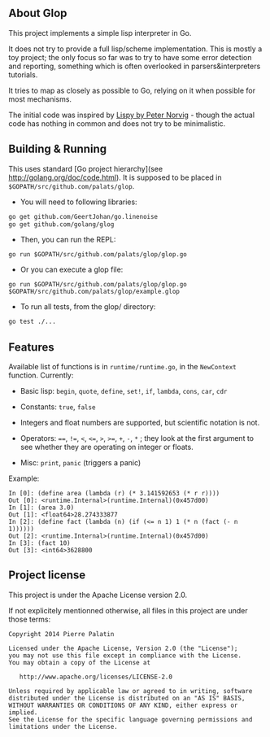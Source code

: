 About Glop
----------
This project implements a simple lisp interpreter in Go.

It does not try to provide a full lisp/scheme implementation. This is mostly a toy project; the only focus so far was to try to have some error detection and reporting, something which is often overlooked in parsers&interpreters tutorials.

It tries to map as closely as possible to Go, relying on it when possible for most mechanisms.

The initial code was inspired by [Lispy by Peter Norvig](http://norvig.com/lispy.html) - though the actual code has nothing in common and does not try to be minimalistic.

Building & Running
------------------
This uses standard [Go project hierarchy](see http://golang.org/doc/code.html). It is supposed to be placed in `$GOPATH/src/github.com/palats/glop`.

* You will need to following libraries:
```bash
go get github.com/GeertJohan/go.linenoise
go get github.com/golang/glog
```

* Then, you can run the REPL:
```
go run $GOPATH/src/github.com/palats/glop/glop.go
```

* Or you can execute a glop file:
```
go run $GOPATH/src/github.com/palats/glop/glop.go $GOPATH/src/github.com/palats/glop/example.glop
```

* To run all tests, from the glop/ directory:
```bash
go test ./...
```

Features
--------

Available list of functions is in `runtime/runtime.go`, in the `NewContext` function. Currently:

* Basic lisp: `begin`, `quote`, `define`, `set!`, `if`, `lambda`, `cons`, `car`, `cdr`

* Constants: `true`, `false`

* Integers and float numbers are supported, but scientific notation is not.

* Operators: `==`, `!=`, `<`, `<=`, `>`, `>=`, `+`, `-`, `*` ; they look at the
  first argument to see whether they are operating on integer or floats.

* Misc: `print`, `panic` (triggers a panic)


Example:
```
In [0]: (define area (lambda (r) (* 3.141592653 (* r r))))
Out [0]: <runtime.Internal>(runtime.Internal)(0x457d00)
In [1]: (area 3.0)
Out [1]: <float64>28.274333877
In [2]: (define fact (lambda (n) (if (<= n 1) 1 (* n (fact (- n 1))))))
Out [2]: <runtime.Internal>(runtime.Internal)(0x457d00)
In [3]: (fact 10)
Out [3]: <int64>3628800
```


Project license
---------------
This project is under the Apache License version 2.0.

If not explicitely mentionned otherwise, all files in this project are under those terms:

    Copyright 2014 Pierre Palatin

    Licensed under the Apache License, Version 2.0 (the "License");
    you may not use this file except in compliance with the License.
    You may obtain a copy of the License at

       http://www.apache.org/licenses/LICENSE-2.0

    Unless required by applicable law or agreed to in writing, software
    distributed under the License is distributed on an "AS IS" BASIS,
    WITHOUT WARRANTIES OR CONDITIONS OF ANY KIND, either express or implied.
    See the License for the specific language governing permissions and
    limitations under the License.
